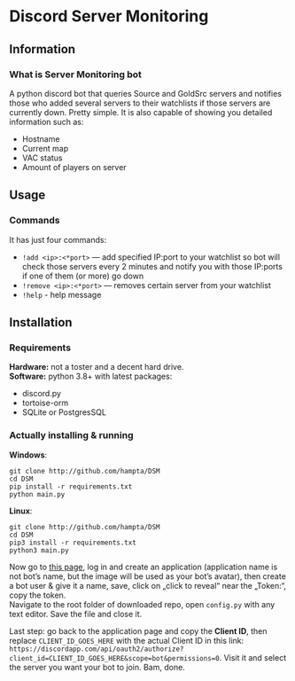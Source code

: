 # Discord Server Monitoring #


## Information ##
### What is Server Monitoring bot ###
A python discord bot that queries Source and GoldSrc servers and notifies those who added several servers to their watchlists if those servers are currently down. Pretty simple. It is also capable of showing you detailed information such as:

* Hostname
* Current map
* VAC status
* Amount of players on server


## Usage ##
### Commands ###
It has just four commands:

* `!add <ip>:<*port>` — add specified IP:port to your watchlist so bot will check those servers every 2 minutes and notify you with those IP:ports if one of them (or more) go down
* `!remove <ip>:<*port>` — removes certain server from your watchlist
* `!help` - help message

## Installation ##
### Requirements ###
**Hardware:** not a toster and a decent hard drive.  
**Software:** python 3.8+ with latest packages:

* discord.py
* tortoise-orm
* SQLite or PostgresSQL

### Actually installing & running ###
**Windows**:
```
git clone http://github.com/hampta/DSM
cd DSM
pip install -r requirements.txt
python main.py
```
**Linux**:
```
git clone http://github.com/hampta/DSM
cd DSM
pip3 install -r requirements.txt
python3 main.py
```
Now go to [this page](https://discordapp.com/developers/applications/me/create), log in and create an application (application name is not bot’s name, but the image will be used as your bot’s avatar), then create a bot user & give it a name, save, click on „click to reveal“ near the „Token:“, copy the token.  
Navigate to the root folder of downloaded repo, open `config.py` with any text editor. Save the file and close it.
 
Last step: go back to the application page and copy the **Client ID**, then replace `CLIENT_ID_GOES_HERE` with the actual Client ID in this link: `https://discordapp.com/api/oauth2/authorize?client_id=CLIENT_ID_GOES_HERE&scope=bot&permissions=0`. Visit it and select the server you want your bot to join. Bam, done.
